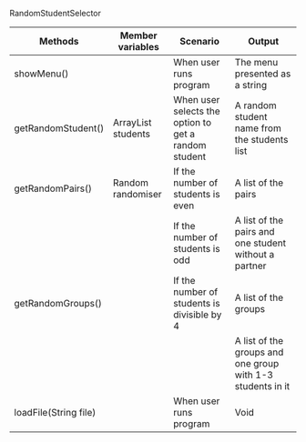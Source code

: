 
RandomStudentSelector

| Methods               | Member variables           | Scenario                                             | Output                                                     |
|-----------------------|----------------------------|------------------------------------------------------|------------------------------------------------------------|
| showMenu()            |                            | When user runs program                               | The menu presented as a string                             |
| getRandomStudent()    | ArrayList<String> students | When user selects the option to get a random student | A random student name from the students list               |
| getRandomPairs()      | Random randomiser          | If the number of students is even                    | A list of the pairs                                        |
|                       |                            | If the number of students is odd                     | A list of the pairs and one student without a partner      |
| getRandomGroups()     |                            | If the number of students is divisible by 4          | A list of the groups                                       |
|                       |                            |                                                      | A list of the groups and one group with 1-3 students in it |
| loadFile(String file) |                            | When user runs program                               | Void                                                       |
